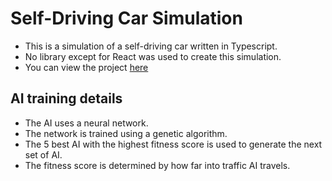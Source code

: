 # Self-Driving Car Simulation
- This is a simulation of a self-driving car written in Typescript. 
- No library except for React was used to create this simulation.
- You can view the project [here](https://self-driving-typescript.vercel.app/)
## AI training details
- The AI uses a neural network. 
- The network is trained using a genetic algorithm. 
- The 5 best AI with the highest fitness score is used to generate the next set of AI. 
- The fitness score is determined by how far into traffic AI travels.

